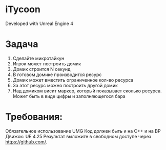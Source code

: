 # iTycoon

Developed with Unreal Engine 4

# Задача 

  1. Сделайте микротайкун
  2. Игрок может построить домик
  3. Домик строится N секунд
  4. В готовом домике производится ресурс
  5. Домик может вместить ограниченное кол-во ресурса
  6. За этот ресурс можно построить другой домик
  7. Над домиком висит маркер, который показывает сколько ресурса. Может быть в виде цифры и заполняющегося бара

# Требования: 

  Обязательное использование UMG
  Код должен быть и на С++ и на BP
  Движок: UE 4.25
  Результат выложите в свободном доступе через https://github.com/.

